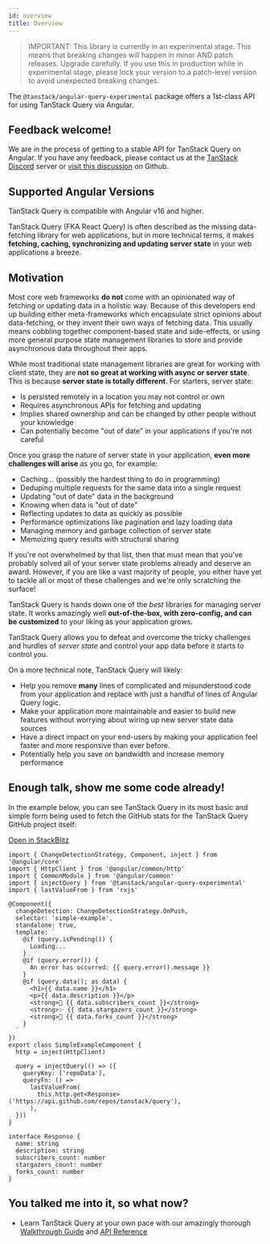 ```yaml
---
id: overview
title: Overview
---
```


> IMPORTANT: This library is currently in an experimental stage. This means that breaking changes will happen in minor AND patch releases. Upgrade carefully. If you use this in production while in experimental stage, please lock your version to a patch-level version to avoid unexpected breaking changes.

The `@tanstack/angular-query-experimental` package offers a 1st-class API for using TanStack Query via Angular.

## Feedback welcome!

We are in the process of getting to a stable API for TanStack Query on Angular. If you have any feedback, please contact us at the [TanStack Discord](https://tlinz.com/discord) server or [visit this discussion](https://github.com/TanStack/query/discussions/6293) on Github.

## Supported Angular Versions

TanStack Query is compatible with Angular v16 and higher.

TanStack Query (FKA React Query) is often described as the missing data-fetching library for web applications, but in more technical terms, it makes **fetching, caching, synchronizing and updating server state** in your web applications a breeze.

## Motivation

Most core web frameworks **do not** come with an opinionated way of fetching or updating data in a holistic way. Because of this developers end up building either meta-frameworks which encapsulate strict opinions about data-fetching, or they invent their own ways of fetching data. This usually means cobbling together component-based state and side-effects, or using more general purpose state management libraries to store and provide asynchronous data throughout their apps.

While most traditional state management libraries are great for working with client state, they are **not so great at working with async or server state**. This is because **server state is totally different**. For starters, server state:

- Is persisted remotely in a location you may not control or own
- Requires asynchronous APIs for fetching and updating
- Implies shared ownership and can be changed by other people without your knowledge
- Can potentially become "out of date" in your applications if you're not careful

Once you grasp the nature of server state in your application, **even more challenges will arise** as you go, for example:

- Caching... (possibly the hardest thing to do in programming)
- Deduping multiple requests for the same data into a single request
- Updating "out of date" data in the background
- Knowing when data is "out of date"
- Reflecting updates to data as quickly as possible
- Performance optimizations like pagination and lazy loading data
- Managing memory and garbage collection of server state
- Memoizing query results with structural sharing

If you're not overwhelmed by that list, then that must mean that you've probably solved all of your server state problems already and deserve an award. However, if you are like a vast majority of people, you either have yet to tackle all or most of these challenges and we're only scratching the surface!

TanStack Query is hands down one of the _best_ libraries for managing server state. It works amazingly well **out-of-the-box, with zero-config, and can be customized** to your liking as your application grows.

TanStack Query allows you to defeat and overcome the tricky challenges and hurdles of _server state_ and control your app data before it starts to control you.

On a more technical note, TanStack Query will likely:

- Help you remove **many** lines of complicated and misunderstood code from your application and replace with just a handful of lines of Angular Query logic.
- Make your application more maintainable and easier to build new features without worrying about wiring up new server state data sources
- Have a direct impact on your end-users by making your application feel faster and more responsive than ever before.
- Potentially help you save on bandwidth and increase memory performance

[//]: # 'Example'

## Enough talk, show me some code already!

In the example below, you can see TanStack Query in its most basic and simple form being used to fetch the GitHub stats for the TanStack Query GitHub project itself:

[Open in StackBlitz](https://stackblitz.com/github/TanStack/query/tree/main/examples/angular/simple)

```angular-ts
import { ChangeDetectionStrategy, Component, inject } from '@angular/core'
import { HttpClient } from '@angular/common/http'
import { CommonModule } from '@angular/common'
import { injectQuery } from '@tanstack/angular-query-experimental'
import { lastValueFrom } from 'rxjs'

@Component({
  changeDetection: ChangeDetectionStrategy.OnPush,
  selector: 'simple-example',
  standalone: true,
  template: `
    @if (query.isPending()) {
      Loading...
    }
    @if (query.error()) {
      An error has occurred: {{ query.error().message }}
    }
    @if (query.data(); as data) {
      <h1>{{ data.name }}</h1>
      <p>{{ data.description }}</p>
      <strong>👀 {{ data.subscribers_count }}</strong>
      <strong>✨ {{ data.stargazers_count }}</strong>
      <strong>🍴 {{ data.forks_count }}</strong>
    }
  `
})
export class SimpleExampleComponent {
  http = inject(HttpClient)

  query = injectQuery(() => ({
    queryKey: ['repoData'],
    queryFn: () =>
      lastValueFrom(
        this.http.get<Response>('https://api.github.com/repos/tanstack/query'),
      ),
  }))
}

interface Response {
  name: string
  description: string
  subscribers_count: number
  stargazers_count: number
  forks_count: number
}
```

## You talked me into it, so what now?

- Learn TanStack Query at your own pace with our amazingly thorough [Walkthrough Guide](../installation) and [API Reference](../reference/functions/injectquery)
